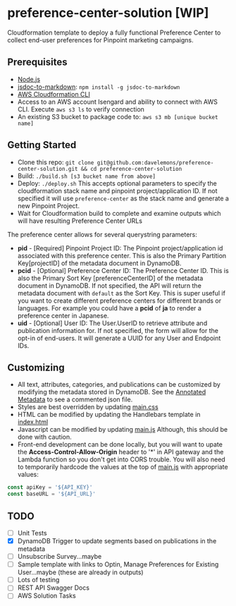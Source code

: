 # preference-center-solution [WIP]
Cloudformation template to deploy a fully functional Preference Center to collect end-user preferences for Pinpoint marketing campaigns.

## Prerequisites
- [Node.js](https://nodejs.org/en/download/)
- [jsdoc-to-markdown](https://github.com/jsdoc2md/jsdoc-to-markdown): `npm install -g jsdoc-to-markdown`
- [AWS Cloudformation CLI](https://docs.aws.amazon.com/cloudformation-cli/latest/userguide/what-is-cloudformation-cli.html)
- Access to an AWS account Isengard and ability to connect with AWS CLI.  Execute `aws s3 ls` to verify connection
- An existing S3 bucket to package code to: `aws s3 mb [unique bucket name]`

## Getting Started
- Clone this repo: `git clone git@github.com:davelemons/preference-center-solution.git && cd preference-center-solution`
- Build: `./build.sh [s3 bucket name from above]`
- Deploy: `./deploy.sh` This accepts optional parameters to specify the cloudformation stack name and pinpoint project/application ID.  If not specified it will use `preference-center` as the stack name and generate a new Pinpoint Project.
- Wait for Cloudformation build to complete and examine outputs which will have resulting Preference Center URLs

The preference center allows for several querystring parameters:
- **pid** - [Required] Pinpoint Project ID: The Pinpoint project/application id associated with this preference center.  This is also the Primary Partition Key[projectID] of the metadata document in DynamoDB.
- **pcid** - [Optional] Preference Center ID: The Preference Center ID.  This is also the Primary Sort Key [preferenceCenterID] of the metadata document in DynamoDB.  If not specified, the API will return the metadata document with `default` as the Sort Key.  This is super useful if you want to create different preference centers for different brands or languages. For example you could have a **pcid** of **ja** to render a preference center in Japanese. 
- **uid** - [Optional]  User ID: The User.UserID to retrieve attribute and publication information for.  If not specified, the form will allow for the opt-in of end-users.  It will generate a UUID for any User and Endpoint IDs.

## Customizing
- All text, attributes, categories, and publications can be customized by modifying the metadata stored in DynamoDB.  See the [Annotated Metadata](annotated-metadata.md) to see a commented json file.
- Styles are best overridden by updating [main.css](static-assets/css/main.css)
- HTML can be modified by updating the Handlebars template in [index.html](static-assets/index.html)
- Javascript can be modified by updating [main.js](static-assets/js/main.js)  Although, this should be done with caution.
- Front-end development can be done locally, but you will want to upate the **Access-Control-Allow-Origin** header to '*' in API gateway and the Lambda function so you don't get into CORS trouble.  You will also need to temporarily hardcode the values at the top of [main.js](static-assets/js/main.js) with appropriate values:
```js
const apiKey = '${API_KEY}'
const baseURL = '${API_URL}'
```

## TODO
- [ ] Unit Tests
- [x] DynamoDB Trigger to update segments based on publications in the metadata
- [ ] Unsubscribe Survey...maybe
- [ ] Sample template with links to Optin, Manage Preferences for Existing User...maybe (these are already in outputs)
- [ ] Lots of testing
- [ ] REST API Swagger Docs
- [ ] AWS Solution Tasks